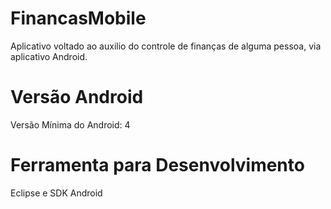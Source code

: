 FinancasMobile
==============

Aplicativo voltado ao auxilio do controle de finanças de alguma pessoa, via aplicativo Android.

Versão Android
==============

Versão Mínima do Android: 4

Ferramenta para Desenvolvimento
===============================

Eclipse e SDK Android
